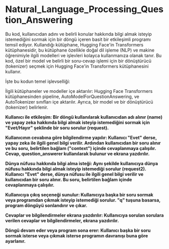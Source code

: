 # Natural_Language_Processing_Question_Answering

Bu kod, kullanıcıdan adını ve belirli konular hakkında bilgi almak isteyip istemediğini sormak için bir döngü içeren basit bir etkileşimli programı temsil ediyor. Kullandığı kütüphane, Hugging Face'in Transformers kütüphanesidir, bu kütüphane özellikle doğal dil işleme (NLP) ve makine öğrenimiyle ilgili modelleri ve işlevleri kolayca kullanmanıza olanak tanır. Bu kod, özel bir model ve belirli bir soru-cevap işlemi için bir dönüştürücü (tokenizer) seçmek için Hugging Face'in Transformers kütüphanesini kullanır.

İşte bu kodun temel işlevselliği:

İlgili kütüphaneler ve modeller içe aktarılır: Hugging Face Transformers kütüphanesinden pipeline, AutoModelForQuestionAnswering, ve AutoTokenizer sınıfları içe aktarılır. Ayrıca, bir model ve bir dönüştürücü (tokenizer) belirlenir.

**Kullanıcı ile etkileşim: Bir döngü kullanılarak kullanıcıdan adı alınır (name) ve yapay zeka hakkında bilgi almak isteyip istemediğini sormak için "Evet/Hayır" şeklinde bir soru sorulur (request).**

**Kullanıcının cevabına göre bilgilendirme yapılır: Kullanıcı "Evet" derse, yapay zeka ile ilgili genel bilgi verilir. Ardından kullanıcıdan bir soru alınır ve bu soru, belirtilen bağlam ("context") içinde cevaplanmaya çalışılır. Cevap, question_answerer kullanılarak bulunur ve ekrana yazdırılır.**

**Dünya nüfusu hakkında bilgi alma isteği: Aynı şekilde kullanıcıya dünya nüfusu hakkında bilgi almak isteyip istemediği sorulur (request2). Kullanıcı "Evet" derse, dünya nüfusu ile ilgili genel bilgi verilir ve kullanıcıdan bir soru alınır. Bu soru, belirtilen bağlam içinde cevaplanmaya çalışılır.**

**Kullanıcıya çıkış seçeneği sunulur: Kullanıcıya başka bir soru sormak veya programdan çıkmak isteyip istemediği sorulur. "q" tuşuna basarsa, program döngüyü sonlandırır ve çıkar.**

**Cevaplar ve bilgilendirmeler ekrana yazdırılır: Kullanıcıya sorulan sorulara verilen cevaplar ve bilgilendirmeler, ekrana yazdırılır.**

**Döngü devam eder veya program sona erer: Kullanıcı başka bir soru sormak isterse veya çıkmak isterse programın davranışı buna göre ayarlanır.**
